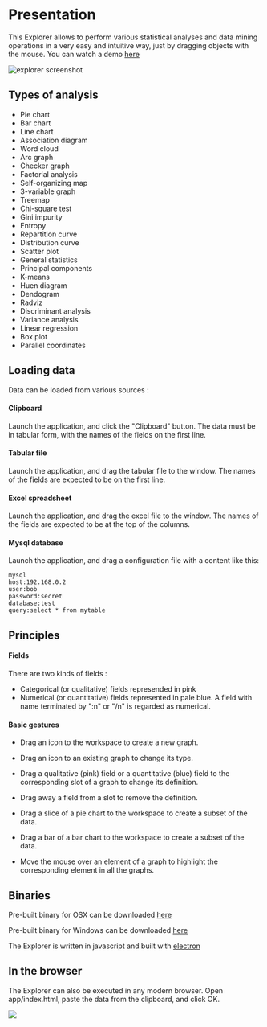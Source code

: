 # Presentation

This Explorer allows to perform various statistical analyses and data mining operations in a very easy and intuitive way, just by dragging objects with the mouse. You can watch a demo [here](http://www.dailymotion.com/video/x37lze3)

![explorer screenshot](http://jfbouzereau.free.fr/explorer/explorer.png)

## Types of analysis
* Pie chart
* Bar chart
* Line chart
* Association diagram
* Word cloud
* Arc graph
* Checker graph
* Factorial analysis
* Self-organizing map
* 3-variable graph
* Treemap
* Chi-square test
* Gini impurity
* Entropy
* Repartition curve
* Distribution curve
* Scatter plot
* General statistics
* Principal components
* K-means
* Huen diagram
* Dendogram
* Radviz
* Discriminant analysis
* Variance analysis
* Linear regression
* Box plot
* Parallel coordinates

## Loading data

Data can be loaded from various sources :

#### Clipboard

Launch the application, and click the "Clipboard" button. The data must be in tabular form, with the names of the fields on the first line.

#### Tabular file

Launch the application, and drag the tabular file to the window. The names of the fields are expected to be on the first line.

#### Excel spreadsheet

Launch the application, and drag the excel file to the window. The names of the fields are expected to be at the top of the columns.

#### Mysql database

Launch the application, and drag a configuration file with a content like this:

```
mysql
host:192.168.0.2
user:bob
password:secret
database:test
query:select * from mytable
```

## Principles

#### Fields

There are two kinds of fields :

* Categorical (or qualitative) fields represended in pink
* Numerical (or quantitative) fields represented in pale blue. A field with name terminated by ":n" or "/n" is regarded as numerical.

#### Basic gestures

* Drag an icon to the workspace to create a new graph.

* Drag an icon to an existing graph to change its type.

* Drag a qualitative (pink) field or a quantitative (blue) field to the corresponding slot of a graph to change its definition.

* Drag away a field from a slot to remove the definition.

* Drag a slice of a pie chart to the workspace to create a subset of the data.

* Drag a bar of a bar chart to the workspace to create a subset of the data.

* Move the mouse over an element of a graph to highlight the corresponding element in all the graphs.

## Binaries

Pre-built binary for OSX can be downloaded [here](http://jfbouzereau.free.fr/explorer/explorer.zip)

Pre-built binary for Windows can be downloaded [here](http://jfbouzereau.free.fr/explorer/explorer-ms.zip)

The Explorer is written in javascript and built with [electron](http://electron.atom.io)

## In the browser

The Explorer can also be executed in any modern browser. Open app/index.html, 
paste the data from the clipboard, and click OK.

![](http://88.162.232.107/explorer.jpg)
